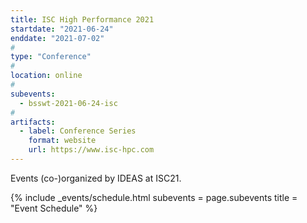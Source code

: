 ```yaml
---
title: ISC High Performance 2021
startdate: "2021-06-24"
enddate: "2021-07-02"
#
type: "Conference" 
#
location: online
#
subevents:
  - bsswt-2021-06-24-isc
#
artifacts:
  - label: Conference Series
    format: website
    url: https://www.isc-hpc.com
---
```


Events (co-)organized by IDEAS at ISC21.

{% include _events/schedule.html
   subevents = page.subevents
   title = "Event Schedule"
%}
